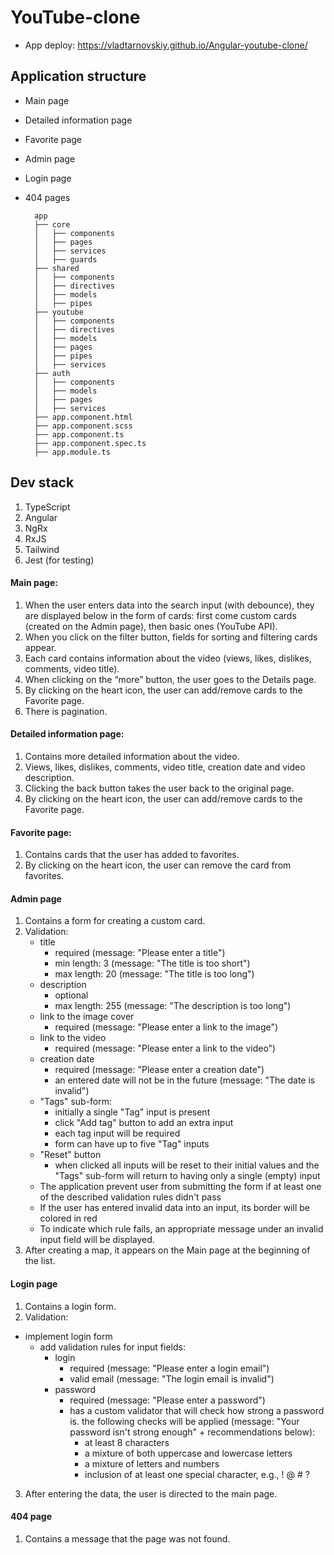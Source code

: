 # YouTube-clone

- App deploy: https://vladtarnovskiy.github.io/Angular-youtube-clone/

## Application structure

- Main page
- Detailed information page
- Favorite page
- Admin page
- Login page
- 404 pages

  ```
    app
    ├── core
    │   ├── components
    │   ├── pages
    │   ├── services
    │   ├── guards
    ├── shared
    │   ├── components
    │   ├── directives
    │   ├── models
    │   ├── pipes
    ├── youtube
    │   ├── components
    │   ├── directives
    │   ├── models
    │   ├── pages
    │   ├── pipes
    │   ├── services
    ├── auth
    │   ├── components
    │   ├── models
    │   ├── pages
    │   ├── services
    ├── app.component.html
    ├── app.component.scss
    ├── app.component.ts
    ├── app.component.spec.ts
    ├── app.module.ts
  ```

## Dev stack

1. TypeScript
2. Angular
3. NgRx
4. RxJS
5. Tailwind
6. Jest (for testing)

#### Main page:

1. When the user enters data into the search input (with debounce), they are displayed below in the form of cards: first come
   custom cards (created on the Admin page), then basic ones (YouTube API).
2. When you click on the filter button, fields for sorting and filtering cards appear.
3. Each card contains information about the video (views, likes, dislikes, comments, video title).
4. When clicking on the “more” button, the user goes to the Details page.
5. By clicking on the heart icon, the user can add/remove cards to the Favorite page.
6. There is pagination.

#### Detailed information page:

1. Contains more detailed information about the video.
2. Views, likes, dislikes, comments, video title, creation date and video description.
3. Clicking the back button takes the user back to the original page.
4. By clicking on the heart icon, the user can add/remove cards to the Favorite page.

#### Favorite page:

1. Contains cards that the user has added to favorites.
2. By clicking on the heart icon, the user can remove the card from favorites.

#### Admin page

1. Contains a form for creating a custom card.
2. Validation:
   - title
     - required (message: "Please enter a title")
     - min length: 3 (message: "The title is too short")
     - max length: 20 (message: "The title is too long")
   - description
     - optional
     - max length: 255 (message: "The description is too long")
   - link to the image cover
     - required (message: "Please enter a link to the image")
   - link to the video
     - required (message: "Please enter a link to the video")
   - creation date
     - required (message: "Please enter a creation date")
     - an entered date will not be in the future (message: "The date is invalid")
   - "Tags" sub-form:
     - initially a single "Tag" input is present
     - click "Add tag" button to add an extra input
     - each tag input will be required
     - form can have up to five "Tag" inputs
   - "Reset" button
     - when clicked all inputs will be reset to their initial values and the "Tags" sub-form will return to having only a single (empty) input
   - The application prevent user from submitting the form if at least one of the described validation rules didn't pass
   - If the user has entered invalid data into an input, its border will be colored in red
   - To indicate which rule fails, an appropriate message under an invalid input field will be displayed.
3. After creating a map, it appears on the Main page at the beginning of the list.

#### Login page

1. Contains a login form.
2. Validation:

- implement login form
  - add validation rules for input fields:
    - login
      - required (message: "Please enter a login email")
      - valid email (message: "The login email is invalid")
    - password
      - required (message: "Please enter a password")
      - has a custom validator that will check how strong a password is. the following checks will be applied (message: "Your password isn't strong enough" + recommendations below):
        - at least 8 characters
        - a mixture of both uppercase and lowercase letters
        - a mixture of letters and numbers
        - inclusion of at least one special character, e.g., ! @ # ?

3. After entering the data, the user is directed to the main page.

#### 404 page

1. Contains a message that the page was not found.

```

```
